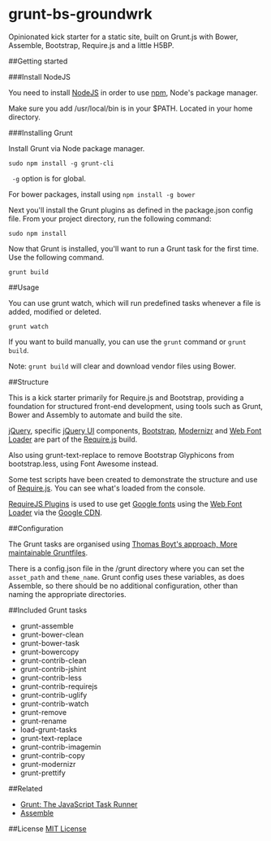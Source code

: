 grunt-bs-groundwrk
================

Opinionated kick starter for a static site, built on Grunt.js with Bower, Assemble, Bootstrap, Require.js and a little H5BP.


##Getting started

###Install NodeJS

You need to install [NodeJS](http://nodejs.org/) in order to use [npm](https://www.npmjs.com/), Node's package manager.

Make sure you add /usr/local/bin is in your $PATH.  Located in your home directory.

###Installing Grunt

Install Grunt via Node package manager.

`sudo npm install -g grunt-cli`

` -g` option is for global.

For bower packages, install using `npm install -g bower`

Next you'll install the Grunt plugins as defined in the package.json config file.  From your project directory, run the following command:

```
sudo npm install
```

Now that Grunt is installed, you'll want to run a Grunt task for the first time.  Use the following command.

```
grunt build
```

##Usage

You can use grunt watch, which will run predefined tasks whenever a file is added, modified or deleted.

```
grunt watch
```

If you want to build manually, you can use the `grunt` command or `grunt build`.

Note: `grunt build` will clear and download vendor files using Bower.

##Structure

This is a kick starter primarily for Require.js and Bootstrap, providing a foundation for structured front-end development, using tools such as Grunt, Bower and Assembly to automate and build the site.

[jQuery](//jquery.com/), specific [jQuery UI](//jqueryui.com/) components, [Bootstrap](//getbootstrap.com/), [Modernizr](//github.com/Modernizr/grunt-modernizr) and [Web Font Loader](//developers.google.com/fonts/docs/webfont_loader) are part of the [Require.js](//requirejs.org/) build.

Also using grunt-text-replace to remove Bootstrap Glyphicons from bootstrap.less, using Font Awesome instead.

Some test scripts have been created to demonstrate the structure and use of [Require.js](//requirejs.org/).  You can see what's loaded from the console.

[RequireJS Plugins](//github.com/millermedeiros/requirejs-plugins) is used to use get [Google fonts](//www.google.com/fonts) using the [Web Font Loader](//developers.google.com/fonts/docs/webfont_loader) via the [Google CDN](//ajax.googleapis.com/ajax/libs/webfont/1/webfont.js).

##Configuration

The Grunt tasks are organised using [Thomas Boyt's approach, More maintainable Gruntfiles](http://www.thomasboyt.com/2013/09/01/maintainable-grunt.html).

There is a config.json file in the /grunt directory where you can set the `asset_path` and `theme_name`.  Grunt config uses these variables, as does Assemble, so there should be no additional configuration, other than naming the appropriate directories.

##Included Grunt tasks

* grunt-assemble
* grunt-bower-clean
* grunt-bower-task
* grunt-bowercopy
* grunt-contrib-clean
* grunt-contrib-jshint
* grunt-contrib-less
* grunt-contrib-requirejs
* grunt-contrib-uglify
* grunt-contrib-watch
* grunt-remove
* grunt-rename
* load-grunt-tasks
* grunt-text-replace
* grunt-contrib-imagemin
* grunt-contrib-copy
* grunt-modernizr
* grunt-prettify

##Related
* [Grunt: The JavaScript Task Runner](http://gruntjs.com/)
* [Assemble](https://github.com/assemble/)

##License
[MIT License](http://en.wikipedia.org/wiki/MIT_License)
